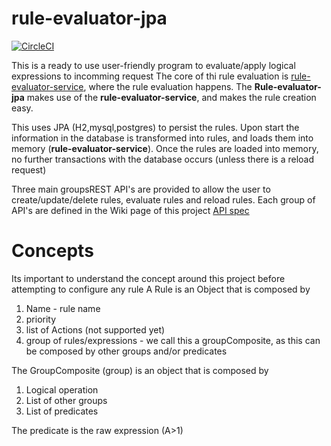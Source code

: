 # rule-evaluator-jpa

[![CircleCI](https://circleci.com/gh/dfpaulino/rule-evaluator-jpa.svg?style=svg)](https://github.com/dfpaulino/rule-evaluator-jpa)

This is a ready to use user-friendly program to evaluate/apply logical expressions to incomming request
The core of thi rule evaluation is [rule-evaluator-service](https://github.com/dfpaulino/ruleEvaluatorService), where the rule evaluation happens.
The **Rule-evaluator-jpa** makes use of the **rule-evaluator-service**, and makes the rule creation easy.

This uses JPA (H2,mysql,postgres) to persist the rules.
Upon start the information in the database is transformed into rules, and loads them into memory (**rule-evaluator-service**).
Once the rules are loaded into memory, no further transactions with the database occurs (unless there is a reload request)

Three main groupsREST API's are provided to allow the user to create/update/delete rules, evaluate rules and reload rules.
Each group of API's are defined in the Wiki page of this project [API spec](https://github.com/dfpaulino/rule-evaluator-jpa/wiki)

# Concepts
Its important to understand the concept around this project before attempting to configure any rule
A Rule is an Object that is composed by
1. Name - rule name
2. priority
3. list of Actions (not supported yet)
4. group of rules/expressions - we call this a groupComposite, as this can be composed by other groups and/or predicates

The GroupComposite (group) is an object that is composed by
1. Logical operation
2. List of other groups
3. List of predicates

The predicate is the raw expression  (A>1)